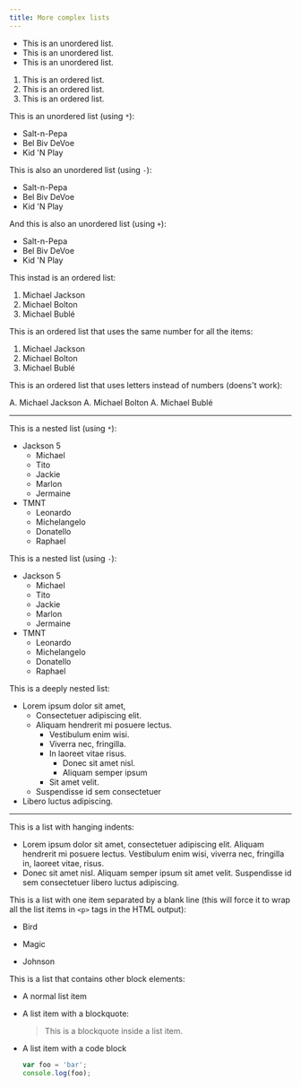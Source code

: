 ```yaml
---
title: More complex lists
---
```


* This is an unordered list.
* This is an unordered list.
* This is an unordered list.

1. This is an ordered list.
2. This is an ordered list.
3. This is an ordered list.

This is an unordered list (using `*`):

* Salt-n-Pepa
* Bel Biv DeVoe
* Kid 'N Play

This is also an unordered list (using `-`):

- Salt-n-Pepa
- Bel Biv DeVoe
- Kid 'N Play

And this is also an unordered list (using `+`):

+ Salt-n-Pepa
+ Bel Biv DeVoe
+ Kid 'N Play

This instad is an ordered list:

1. Michael Jackson
2. Michael Bolton
3. Michael Bublé

This is an ordered list that uses the same number for all the items:

1. Michael Jackson
1. Michael Bolton
1. Michael Bublé

This is an ordered list that uses letters instead of numbers (doens't work):

A. Michael Jackson
A. Michael Bolton
A. Michael Bublé

----------------

This is a nested list (using `*`):

* Jackson 5
    * Michael
    * Tito
    * Jackie
    * Marlon
    * Jermaine
* TMNT
    * Leonardo
    * Michelangelo
    * Donatello
    * Raphael

This is a nested list (using `-`):

- Jackson 5
    - Michael
    - Tito
    - Jackie
    - Marlon
    - Jermaine
- TMNT
    - Leonardo
    - Michelangelo
    - Donatello
    - Raphael

This is a deeply nested list:

*   Lorem ipsum dolor sit amet,
    *   Consectetuer adipiscing elit.
    *   Aliquam hendrerit mi posuere lectus.
        *   Vestibulum enim wisi.
        *   Viverra nec, fringilla.
        *   In laoreet vitae risus.
            *   Donec sit amet nisl.
            *   Aliquam semper ipsum
        *   Sit amet velit.
    *   Suspendisse id sem consectetuer
*   Libero luctus adipiscing.

----------------

This is a list with hanging indents:

*   Lorem ipsum dolor sit amet, consectetuer adipiscing elit.
    Aliquam hendrerit mi posuere lectus. Vestibulum enim wisi,
    viverra nec, fringilla in, laoreet vitae, risus.
*   Donec sit amet nisl. Aliquam semper ipsum sit amet velit.
    Suspendisse id sem consectetuer libero luctus adipiscing.

This is a list with one item separated by a blank line (this will force it to wrap all the list items in `<p>` tags in the HTML output):

*   Bird

*   Magic
*   Johnson

This is a list that contains other block elements:

*   A normal list item
*   A list item with a blockquote:

    > This is a blockquote
    > inside a list item.

* A list item with a code block

    ```js
    var foo = 'bar';
    console.log(foo);
    ```
